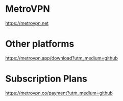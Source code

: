 # MetroVPN
https://metrovpn.net
# Other platforms
https://metrovpn.app/download?utm_medium=github
# Subscription Plans
https://metrovpn.co/payment?utm_medium=github

